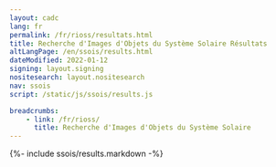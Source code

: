 ```yaml
---
layout: cadc
lang: fr
permalink: /fr/rioss/resultats.html
title: Recherche d'Images d'Objets du Système Solaire Résultats
altLangPage: /en/ssois/results.html
dateModified: 2022-01-12
signing: layout.signing
nositesearch: layout.nositesearch
nav: ssois
script: /static/js/ssois/results.js

breadcrumbs:
    - link: /fr/rioss/
      title: Recherche d'Images d'Objets du Système Solaire
---
```


{%- include ssois/results.markdown -%}

